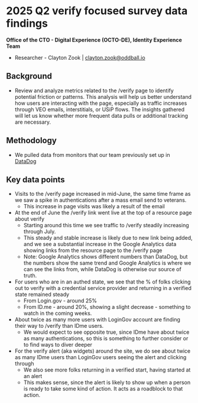 # 2025 Q2 verify focused survey data findings

**Office of the CTO - Digital Experience (OCTO-DE), Identity Experience Team**

- Researcher - Clayton Zook | clayton.zook@oddball.io


## Background
- Review and analyze metrics related to the /verify page to identify potential friction or patterns. This analysis will help us better understand how users are interacting with the page, especially as traffic increases through VEO emails, interstitials, or USiP flows. The insights gathered will let us know whether more frequent data pulls or additional tracking are necessary. 


## Methodology 

- We pulled data from monitors that our team previously set up in [DataDog](https://vagov.ddog-gov.com/s/f327ad72-c02a-11ec-a50a-da7ad0900007/j9g-8dj-q9p)

 
## Key data points
- Visits to the /verify page increased in mid-June, the same time frame as we saw a spike in authentications after a mass email send to veterans.
    - This increase in page visits was likely a result of the email
- At the end of June the /verify link went live at the top of a resource page about verify
   - Starting around this time we see traffic to /verify steadily increasing through July.
   - This steady and stable increase is likely due to new link being added, and we see a substantial increase in the Google Analytics data showing links from the resource page to the /verify page
   - Note: Google Analytics shows different numbers than DataDog, but the numbers show the same trend and Google Analytics is where we can see the links from, while DataDog is otherwise our source of truth.
- For users who are in an authed state, we see that the % of folks clicking out to verify with a credential service provider and returning in a verified state remained steady
   - From Login.gov - around 25%
   - From ID.me - around 20%, showing a slight decrease - something to watch in the coming weeks.
- About twice as many more users with LoginGov account are finding their way to /verify than IDme users.
   - We would expect to see opposite true, since IDme have about twice as many authentications, so this is something to further consider or to find ways to diver deeper
- For the verify alert (aka widgets) around the site, we do see about twice as many IDme users than LoginGov users seeing the alert and clicking through
   - We also see more folks returning in a verified start, having started at an alert
   - This makes sense, since the alert is likely to show up when a person is ready to take some kind of action. It acts as a roadblock to that action.
